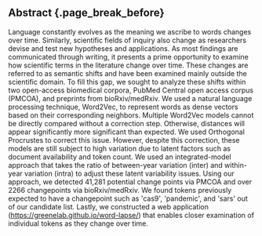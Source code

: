 ## Abstract {.page_break_before}

Language constantly evolves as the meaning we ascribe to words changes over time.
Similarly, scientific fields of inquiry also change as researchers devise and test new hypotheses and applications.
As most findings are communicated through writing, it presents a prime opportunity to examine how scientific terms in the literature change over time.
These changes are referred to as semantic shifts and have been examined mainly outside the scientific domain.
To fill this gap, we sought to analyze these shifts within two open-access biomedical corpora, PubMed Central open access corpus (PMCOA), and preprints from bioRxiv/medRxiv.
We used a natural language processing technique, Word2Vec, to represent words as dense vectors based on their corresponding neighbors.
Multiple Word2Vec models cannot be directly compared without a correction step. 
Otherwise, distances will appear significantly more significant than expected.
We used Orthogonal Procrustes to correct this issue.
However, despite this correction, these models are still subject to high variation due to latent factors such as document availability and token count.
We used an integrated-model approach that takes the ratio of between-year variation (inter) and within-year variation (intra) to adjust these latent variability issues.
Using our approach, we detected 41,281 potential change points via PMCOA and over 2266 changepoints via bioRxiv/medRxiv.
We found tokens previously expected to have a changepoint such as 'cas9', 'pandemic', and 'sars' out of our candidate list.
Lastly, we constructed a web application (https://greenelab.github.io/word-lapse/) that enables closer examination of individual tokens as they change over time.